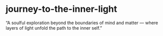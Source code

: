 # journey-to-the-inner-light
 “A soulful exploration beyond the boundaries of mind and matter — where layers of light unfold the path to the inner self.”
